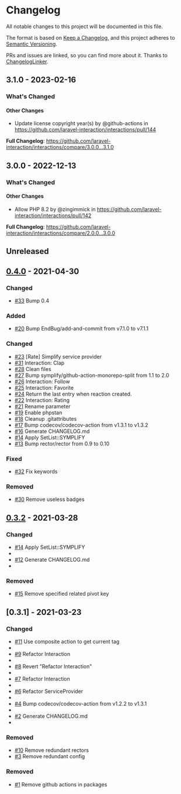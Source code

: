 # Changelog

All notable changes to this project will be documented in this file.

The format is based on [Keep a Changelog](https://keepachangelog.com/en/1.0.0/),
and this project adheres to [Semantic Versioning](https://semver.org/spec/v2.0.0.html).

PRs and issues are linked, so you can find more about it. Thanks to [ChangelogLinker](https://github.com/Symplify/ChangelogLinker).

<!-- changelog-linker -->
## 3.1.0 - 2023-02-16

<!-- Release notes generated using configuration in .github/release.yml at 3.x -->
### What's Changed

#### Other Changes

- Update license copyright year(s) by @github-actions in https://github.com/laravel-interaction/interactions/pull/144

**Full Changelog**: https://github.com/laravel-interaction/interactions/compare/3.0.0...3.1.0

## 3.0.0 - 2022-12-13

<!-- Release notes generated using configuration in .github/release.yml at 3.x -->
### What's Changed

#### Other Changes

- Allow PHP 8.2 by @zingimmick in https://github.com/laravel-interaction/interactions/pull/142

**Full Changelog**: https://github.com/laravel-interaction/interactions/compare/2.0.0...3.0.0

## Unreleased

## [0.4.0](https://github.com/laravel-interaction/interactions/compare/0.3.2...0.4.0) - 2021-04-30

### Changed

- [#33](https://github.com/laravel-interaction/interactions/pull/33) Bump 0.4

### Added

- [#20](https://github.com/laravel-interaction/interactions/pull/20) Bump EndBug/add-and-commit from v7.1.0 to v7.1.1

### Changed

- [#23](https://github.com/laravel-interaction/interactions/pull/23) [Rate] Simplify service provider
- [#31](https://github.com/laravel-interaction/interactions/pull/31) Interaction: Clap
- [#28](https://github.com/laravel-interaction/interactions/pull/28) Clean files
- [#27](https://github.com/laravel-interaction/interactions/pull/27) Bump symplify/github-action-monorepo-split from 1.1 to 2.0
- [#26](https://github.com/laravel-interaction/interactions/pull/26) Interaction: Follow
- [#25](https://github.com/laravel-interaction/interactions/pull/25) Interaction: Favorite
- [#24](https://github.com/laravel-interaction/interactions/pull/24) Return the last entry when reaction created.
- [#22](https://github.com/laravel-interaction/interactions/pull/22) Interaction: Rating
- [#21](https://github.com/laravel-interaction/interactions/pull/21) Rename parameter
- [#19](https://github.com/laravel-interaction/interactions/pull/19) Enable phpstan
- [#18](https://github.com/laravel-interaction/interactions/pull/18) Cleanup .gitattributes
- [#17](https://github.com/laravel-interaction/interactions/pull/17) Bump codecov/codecov-action from v1.3.1 to v1.3.2
- [#16](https://github.com/laravel-interaction/interactions/pull/16) Generate CHANGELOG.md
- [#14](https://github.com/laravel-interaction/interactions/pull/14) Apply SetList::SYMPLIFY
- [#13](https://github.com/laravel-interaction/interactions/pull/13) Bump rector/rector from 0.9 to 0.10

### Fixed

- [#32](https://github.com/laravel-interaction/interactions/pull/32) Fix keywords

### Removed

- [#30](https://github.com/laravel-interaction/interactions/pull/30) Remove useless badges

## [0.3.2](https://github.com/laravel-interaction/interactions/compare/0.3.1...0.3.2) - 2021-03-28

### Changed

- [#14](https://github.com/laravel-interaction/interactions/pull/14) Apply SetList::SYMPLIFY
- 
- [#12](https://github.com/laravel-interaction/interactions/pull/12) Generate CHANGELOG.md
- 

### Removed

- [#15](https://github.com/laravel-interaction/interactions/pull/15) Remove specified related pivot key

## [0.3.1] - 2021-03-23

### Changed

- [#11](https://github.com/laravel-interaction/interactions/pull/11) Use composite action to get current tag
- 
- [#9](https://github.com/laravel-interaction/interactions/pull/9) Refactor Interaction
- 
- [#8](https://github.com/laravel-interaction/interactions/pull/8) Revert "Refactor Interaction"
- 
- [#7](https://github.com/laravel-interaction/interactions/pull/7) Refactor Interaction
- 
- [#6](https://github.com/laravel-interaction/interactions/pull/6) Refactor ServiceProvider
- 
- [#4](https://github.com/laravel-interaction/interactions/pull/4) Bump codecov/codecov-action from v1.2.2 to v1.3.1
- 
- [#2](https://github.com/laravel-interaction/interactions/pull/2) Generate CHANGELOG.md
- 

### Removed

- [#10](https://github.com/laravel-interaction/interactions/pull/10) Remove redundant rectors
- [#3](https://github.com/laravel-interaction/interactions/pull/3) Remove redundant config

### Removed

- [#1](https://github.com/laravel-interaction/interactions/pull/1) Remove github actions in packages
